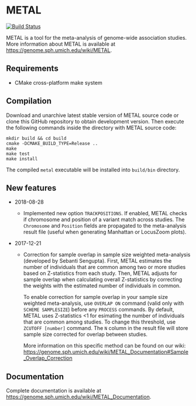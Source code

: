 # METAL

[![Build Status](https://travis-ci.org/statgen/METAL.svg?branch=master)](https://travis-ci.org/statgen/METAL)

METAL is a tool for the meta-analysis of genome-wide association studies. More information about METAL is available at https://genome.sph.umich.edu/wiki/METAL.

## Requirements

- CMake cross-platform make system

## Compilation

Download and unarchive latest stable version of METAL source code or clone this GitHub repository to obtain development version.
Then execute the following commands inside the directory with METAL source code:

```
mkdir build && cd build
cmake -DCMAKE_BUILD_TYPE=Release ..
make
make test
make install
```

The compiled `metal` executable will be installed into `build/bin` directory.

## New features

- 2018-08-28
  - Implemented new option `TRACKPOSITIONS`. If enabled, METAL checks if chromosome and position of a variant match across studies. The `Chromosome` and `Position` fields are propagated to the meta-analysis result file (useful when generating Manhattan or LocusZoom plots).

- 2017-12-21
  - Correction for sample overlap in sample size weighted meta-analysis (developed by Sebanti Sengupta). First, METAL estimates the number of individuals that are common among two or more studies based on Z-statistics from each study. Then, METAL adjusts for sample overlap when calculating overall Z-statistics by correcting the weights with the estimated number of individuals in common. 

    To enable correction for sample overlap in your sample size weighted meta-analysis, use `OVERLAP ON` command (valid only with `SCHEME SAMPLESIZE`) before any `PROCESS` commands. By default, METAL uses Z-statistics <1 for esimating the number of individuals that are common among studies. To change this threshold, use `ZCUTOFF [number]` command. The `N` column in the result file will store sample size corrected for overlap between studies.

    More information on this specific method can be found on our wiki: https://genome.sph.umich.edu/wiki/METAL_Documentation#Sample_Overlap_Correction

## Documentation

Complete documentation is available at https://genome.sph.umich.edu/wiki/METAL_Documentation.
